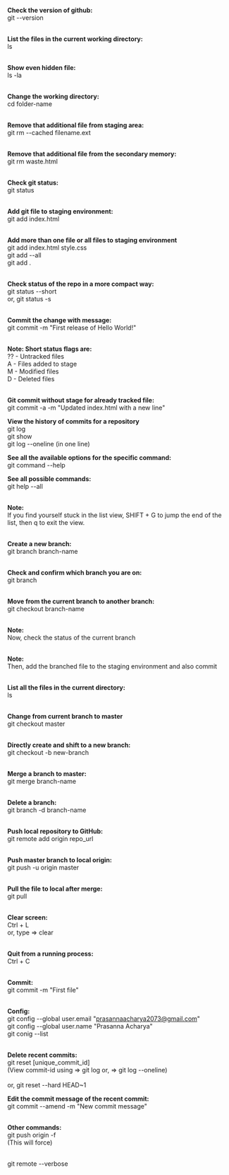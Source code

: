 <b>Check the version of github:</b> <br>
git --version <br> <br>

<strong>List the files in the current working directory:</strong> <br>
ls <br> <br>

<strong>Show even hidden file:</strong> <br>
ls -la <br> <br>

<strong>Change the working directory:</strong> <br>
cd folder-name <br> <br>

<strong>Remove that additional file from staging area:</strong> <br>
git rm --cached filename.ext <br> <br>

<strong>Remove that additional file from the secondary memory:</strong> <br>
git rm waste.html <br> <br>

<strong>Check git status:</strong> <br>
git status <br> <br>

<strong>Add git file to staging environment:</strong> <br>
git add index.html <br> <br>

<strong>Add more than one file or all files to staging environment</strong> <br>
git add index.html style.css <br>
git add --all<br>
git add .<br> <br>

<strong>Check status of the repo in a more compact way:</strong> <br>
git status --short <br>
or, git status -s <br> <br>

<strong>Commit the change with message:</strong> <br>
git commit -m "First release of Hello World!" <br> <br>

<strong>Note: Short status flags are:</strong> <br>
?? - Untracked files <br>
A - Files added to stage <br>
M - Modified files <br>
D - Deleted files <br> <br>

<strong>Git commit without stage for already tracked file:</strong> <br>
git commit -a -m "Updated index.html with a new line" <br>

<strong>View the history of commits for a repository</strong> <br>
git log <br>
git show <br>
git log --oneline (in one line) <br>

<strong>See all the available options for the specific command:</strong> <br>
git command --help <br>

<strong>See all possible commands:</strong> <br>
git help --all <br> <br>

<strong>Note:</strong> <br> If you find yourself stuck in the list view,
SHIFT + G to jump the end of the list,
then q to exit the view. <br> <br>

<strong>Create a new branch:</strong> <br>
git branch branch-name <br> <br>

<strong>Check and confirm which branch you are on:</strong> <br>
git branch <br> <br>

<strong>Move from the current branch to another branch:</strong> <br>
git checkout branch-name <br> <br>

<strong>Note:</strong> <br> Now, check the status of the current branch <br> <br>

<strong>Note:</strong> <br> Then, add the branched file to the staging environment
and also commit <br> <br>

<strong>List all the files in the current directory:</strong> <br>
ls <br> <br>

<strong>Change from current branch to master</strong> <br>
git checkout master <br> <br>

<strong>Directly create and shift to a new branch:</strong> <br>
git checkout -b new-branch <br> <br>

<strong>Merge a branch to master:</strong> <br>
git merge branch-name <br> <br>

<strong>Delete a branch:</strong> <br>
git branch -d branch-name <br> <br>

<strong>Push local repository to GitHub:</strong> <br>
git remote add origin repo_url <br> <br>

<strong>Push master branch to local origin:</strong> <br>
git push -u origin master <br> <br>

<strong>Pull the file to local after merge:</strong> <br>
git pull <br> <br>

<strong>Clear screen:</strong> <br>
Ctrl + L <br>
or, type => clear <br> <br>

<strong>Quit from a running process:</strong> <br>
Ctrl + C <br> <br>

<strong>Commit:</strong> <br>
git commit -m "First file" <br> <br>

<strong>Config:</strong> <br>
git config --global user.email "prasannaacharya2073@gmail.com" <br>
git config --global user.name "Prasanna Acharya" <br>
git conig --list <br> <br>

<strong>Delete recent commits:</strong> <br>
git reset [unique_commit_id] <br>
(View commit-id using => git log or, => git log --oneline) <br> <br>
or, git reset --hard HEAD~1

<strong>Edit the commit message of the recent commit:</strong> <br>
git commit --amend -m "New commit message" <br> <br>

<strong>Other commands:</strong> <br>
git push origin -f <br>
(This will force) <br> <br>

git remote --verbose
